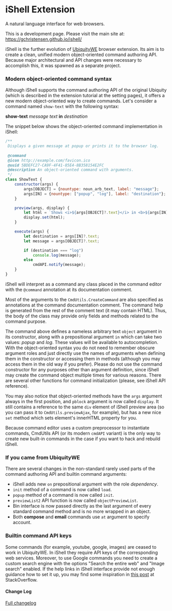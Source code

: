 # iShell Extension

A natural language interface for web browsers.

This is a development page. Please visit the main site at: https://gchristensen.github.io/ishell/

iShell is the further evolution of [UbiquityWE](https://github.com/GChristensen/ubiquitywe#readme) browser extension.
Its aim is to create a clean, unified modern object-oriented command authoring API. Because major architectural and API 
changes were necessary to accomplish this, it was spawned as a separate project.

### Modern object-oriented command syntax

Although iShell supports the command authoring API of the original Ubiquity (which is described in the extension tutorial at the setting pages),
it offers a new modern object-oriented way to create commands. Let's consider a command named `show-text` with the following syntax:

**show-text** *message text* **in** *destination*

The snippet below shows the object-oriented command implementation in iShell: 

```js
/**
 Displays a given message at popup or prints it to the browser log.
 
 @command
 @icon http://example.com/favicon.ico
 @uuid 5BDEFC27-CA9F-4F41-85E4-8B358154E2FC
 @description An object-oriented command with arguments.
 */
class ShowText {
    constructor(args) {
        args[OBJECT] = {nountype: noun_arb_text, label: "message"};
        args[IN] = {nountype: ["popup", "log"], label: "destination"};
    }

    preview(args, display) {
        let html = `Shows <i>${args[OBJECT]?.text}</i> in <b>${args[IN]?.text || "popup"}</b>`;
        display.set(html);
    }

    execute(args) {
        let destination = args[IN]?.text;
        let message = args[OBJECT]?.text;

        if (destination === "log")
            console.log(message);
        else
            cmdAPI.notify(message);
    }
}
```

iShell will interpret as a command any class placed in the command editor with the `@command` annotation at its documentation comment. 

Most of the arguments to the `CmdUtils.CreateCommand` are also specified as annotations at the command documentation comment. The command help
is generated from the rest of the comment text (it may contain HTML). Thus, the body of the class may provide only fields and methods
related to the command purpose.

The command above defines a nameless arbitrary text `object` argument in its constructor, along with a prepositional argument `in` which can take two values: *popup* and *log*. 
These values will
be available to autocompletion. With the object-oriented syntax you do not need to remember obscure argument roles and just directly use the names
of arguments when defining them in the constructor or accessing them in methods (although you may access them in the old way if you prefer).
Please do not use the command constructor for any purposes other than argument definition, since iShell may create the command object multiple times for 
various reasons. There are several other functions for command initialization (please, see iShell API reference).

You may also notice that object-oriented methods have the `args` argument always in the first position,
and `pblock` argument is now called `display`. It still contains a reference to the same `div` element
of iShell preview area (so you can pass it to `CmdUtils.previewAjax`, for example),
but has a new nice `set` method which sets element's innerHTML property for you.

Because command editor uses a custom preprocessor to instantiate commands, CmdUtils API (or its modern `cmdAPI` variant) is the only way to create 
new built-in commands in the case if you want to hack and rebuild iShell.

### If you came from UbiquityWE

There are several changes in the non-standard rarely used parts of the command authoring API and builtin command arguments:

* iShell adds new `on` prepositional argument with the role *dependency*.
* `init` method of a command is now called `load`.
* `popup` method of a command is now called `init`.
* `previewList2` API function is now called `objectPreviewList`.   
* Bin interface is now passed directly as the last argument of every standard command method and is no more wrapped in an object. 
* Both **compose** and **email** commands use `at` argument to specify account.

### Builtin command API keys

Some commands (for example, youtube, google, images) are ceased to work in UbiquityWE. In iShell they require API keys
of the corresponding web services. Moreover, to use Google commands you need to create a custom search engine with the options
"Search the entire web" and "Image search" enabled. If the help links in iShell interface provide not enough guidance how
to set it up, you may find some inspiration in [this post](https://stackoverflow.com/questions/45899493/configuring-google-custom-search-to-work-like-google-search)
at StackOverflow.

#### Change Log

[Full changelog](changelog.md)

